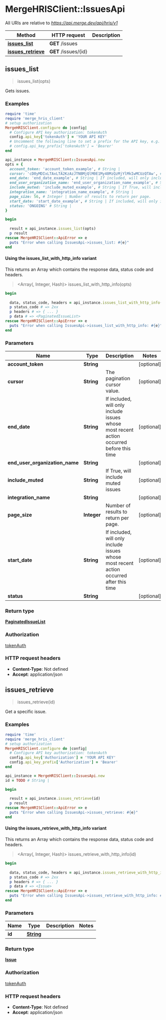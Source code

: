 # MergeHRISClient::IssuesApi

All URIs are relative to *https://api.merge.dev/api/hris/v1*

| Method | HTTP request | Description |
| ------ | ------------ | ----------- |
| [**issues_list**](IssuesApi.md#issues_list) | **GET** /issues |  |
| [**issues_retrieve**](IssuesApi.md#issues_retrieve) | **GET** /issues/{id} |  |


## issues_list

> <PaginatedIssueList> issues_list(opts)



Gets issues.

### Examples

```ruby
require 'time'
require 'merge_hris_client'
# setup authorization
MergeHRISClient.configure do |config|
  # Configure API key authorization: tokenAuth
  config.api_key['tokenAuth'] = 'YOUR API KEY'
  # Uncomment the following line to set a prefix for the API key, e.g. 'Bearer' (defaults to nil)
  # config.api_key_prefix['tokenAuth'] = 'Bearer'
end

api_instance = MergeHRISClient::IssuesApi.new
opts = {
  account_token: 'account_token_example', # String | 
  cursor: 'cD0yMDIxLTAxLTA2KzAzJTNBMjQlM0E1My40MzQzMjYlMkIwMCUzQTAw', # String | The pagination cursor value.
  end_date: 'end_date_example', # String | If included, will only include issues whose most recent action occurred before this time
  end_user_organization_name: 'end_user_organization_name_example', # String | 
  include_muted: 'include_muted_example', # String | If True, will include muted issues
  integration_name: 'integration_name_example', # String | 
  page_size: 56, # Integer | Number of results to return per page.
  start_date: 'start_date_example', # String | If included, will only include issues whose most recent action occurred after this time
  status: 'ONGOING' # String | 
}

begin
  
  result = api_instance.issues_list(opts)
  p result
rescue MergeHRISClient::ApiError => e
  puts "Error when calling IssuesApi->issues_list: #{e}"
end
```

#### Using the issues_list_with_http_info variant

This returns an Array which contains the response data, status code and headers.

> <Array(<PaginatedIssueList>, Integer, Hash)> issues_list_with_http_info(opts)

```ruby
begin
  
  data, status_code, headers = api_instance.issues_list_with_http_info(opts)
  p status_code # => 2xx
  p headers # => { ... }
  p data # => <PaginatedIssueList>
rescue MergeHRISClient::ApiError => e
  puts "Error when calling IssuesApi->issues_list_with_http_info: #{e}"
end
```

### Parameters

| Name | Type | Description | Notes |
| ---- | ---- | ----------- | ----- |
| **account_token** | **String** |  | [optional] |
| **cursor** | **String** | The pagination cursor value. | [optional] |
| **end_date** | **String** | If included, will only include issues whose most recent action occurred before this time | [optional] |
| **end_user_organization_name** | **String** |  | [optional] |
| **include_muted** | **String** | If True, will include muted issues | [optional] |
| **integration_name** | **String** |  | [optional] |
| **page_size** | **Integer** | Number of results to return per page. | [optional] |
| **start_date** | **String** | If included, will only include issues whose most recent action occurred after this time | [optional] |
| **status** | **String** |  | [optional] |

### Return type

[**PaginatedIssueList**](PaginatedIssueList.md)

### Authorization

[tokenAuth](../README.md#tokenAuth)

### HTTP request headers

- **Content-Type**: Not defined
- **Accept**: application/json


## issues_retrieve

> <Issue> issues_retrieve(id)



Get a specific issue.

### Examples

```ruby
require 'time'
require 'merge_hris_client'
# setup authorization
MergeHRISClient.configure do |config|
  # Configure API key authorization: tokenAuth
  config.api_key['Authorization'] = 'YOUR API KEY'
  config.api_key_prefix['Authorization'] = 'Bearer'
end

api_instance = MergeHRISClient::IssuesApi.new
id = TODO # String | 

begin
  
  result = api_instance.issues_retrieve(id)
  p result
rescue MergeHRISClient::ApiError => e
  puts "Error when calling IssuesApi->issues_retrieve: #{e}"
end
```

#### Using the issues_retrieve_with_http_info variant

This returns an Array which contains the response data, status code and headers.

> <Array(<Issue>, Integer, Hash)> issues_retrieve_with_http_info(id)

```ruby
begin
  
  data, status_code, headers = api_instance.issues_retrieve_with_http_info(id)
  p status_code # => 2xx
  p headers # => { ... }
  p data # => <Issue>
rescue MergeHRISClient::ApiError => e
  puts "Error when calling IssuesApi->issues_retrieve_with_http_info: #{e}"
end
```

### Parameters

| Name | Type | Description | Notes |
| ---- | ---- | ----------- | ----- |
| **id** | [**String**](.md) |  |  |

### Return type

[**Issue**](Issue.md)

### Authorization

[tokenAuth](../README.md#tokenAuth)

### HTTP request headers

- **Content-Type**: Not defined
- **Accept**: application/json

